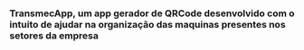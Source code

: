 ### TransmecApp, um app gerador de QRCode desenvolvido com o intuito de ajudar na organização das maquinas presentes nos setores da empresa
